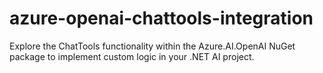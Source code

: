 # azure-openai-chattools-integration
Explore the ChatTools functionality within the Azure.AI.OpenAI NuGet package to implement custom logic in your .NET AI project.
